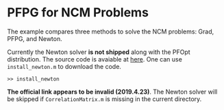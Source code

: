 # PFPG for NCM Problems

The example compares three methods to solve the NCM problems: Grad, PFPG, and
Newton.

Currently the Newton solver **is not shipped** along with the PFOpt distribution.
The source code is avaiable at [here](http://www.math.nus.edu.sg/~matsundf/CorrelationMatrix.m). One can use `install_newton.m` to download the code.
```
>> install_newton
```

**The official link appears to be invalid (2019.4.23)**. The Newton solver
will be skipped if `CorrelationMatrix.m` is missing in the current directory.


